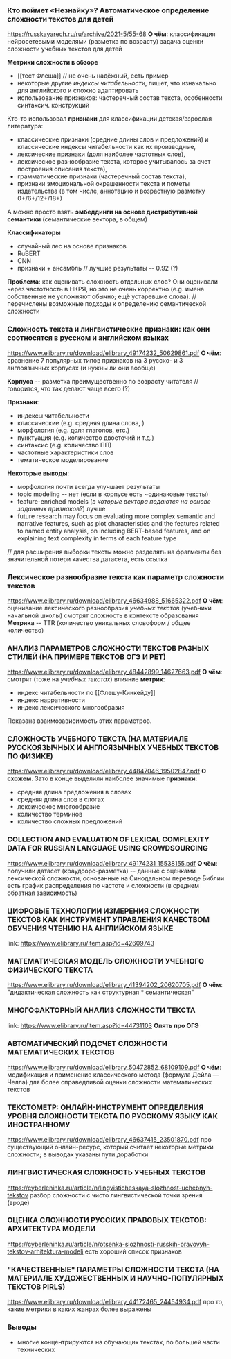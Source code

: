 ### Кто поймет «Незнайку»? Автоматическое определение сложности текстов для детей
https://russkayarech.ru/ru/archive/2021-5/55-68
**О чём**:
классификация нейросетевыми моделями (разметка по возрасту)
задача оценки сложности учебных текстов для детей

**Метрики сложности в обзоре**
- [[тест Флеша]]  // не очень надёжный, есть пример
- некоторые другие *индексы читабельности*, пишет, что изначально для английского и сложно адаптировать
- использование признаков: частеречный состав текста, особенности синтаксич. конструкций

Кто-то использовал **признаки** для классификации детская/взрослая литература:
- классические признаки (средние длины слов и предложений) и классические индексы читабельности как их производные,  
- лексические признаки (доля наиболее частотных слов),  
- лексическое разнообразие текста, которое учитывалось за счет построения описания текста),  
- грамматические признаки (частеречный состав текста),  
- признаки эмоциональной окрашенности текста и пометы издательства (в том числе, аннотацию и возрастную разметку 0+/6+/12+/18+)

А можно просто взять **эмбеддинги на основе дистрибутивной семантики** (семантические вектора, в общем)

**Классификаторы**
- случайный лес на основе признаков
- RuBERT
- CNN
- признаки + ансамбль  // лучшие результаты -- 0.92 (?)

**Проблема**: как оценивать сложность отдельных слов? Они оценивали через частотность в НКРЯ, но это не очень корректно (e.g. имена собственные не усложняют обычно; ещё устаревшие слова). 
// перечислены возможные подходы к определению семантической сложности

### Сложность текста и лингвистические признаки: как они соотносятся в русском и английском языках
https://www.elibrary.ru/download/elibrary_49174232_50629861.pdf
**О чём**:
сравнение 7 популярных типов признаков на 3 русско- и 3 англоязычных корпусах (и нужны ли они вообще)

**Корпуса** -- разметка преимущественно по возрасту читателя  // говорится, что так делают чаще всего (?)

**Признаки**:
- индексы читабельности
- классические (e.g. средняя длина слова, )
- морфология (e.g. доля глаголов, етс.)
- пунктуация (e.g. количество двоеточий и т.д.)
- синтаксис (e.g. количество ПП)
- частотные характеристики слов
- тематическое моделирование

**Некоторые выводы**:
- морфология почти всегда улучшает результаты
- topic modeling -- нет (если в корпусе есть ~одинаковые тексты)
- feature-enriched models (*в которые вектора подаются на основе заданных признаков?*) лучше
- future research may focus on evaluating more complex  semantic and narrative features, such as plot characteristics and the features related to named entity analysis, on including BERT-based features, and on explaining text complexity in terms of each feature type

// для расширения выборки тексты можно разделять на фрагменты без значительной потери качества датасета, есть ссылка

### Лексическое разнообразие текста как параметр сложности текстов
https://www.elibrary.ru/download/elibrary_46634988_51665322.pdf
**О чём**:
оценивание лексического разнообразия *учебных текстов* (учебники начальной школы)
смотрят сложность в контексте образования
**Метрика** -- TTR (количество уникальных словоформ / общее количество)

### АНАЛИЗ ПАРАМЕТРОВ СЛОЖНОСТИ ТЕКСТОВ РАЗНЫХ СТИЛЕЙ (НА ПРИМЕРЕ ТЕКСТОВ ОГЭ И PET)
https://www.elibrary.ru/download/elibrary_48442899_14627663.pdf
**О чём**:
смотрят (тоже на *учебных текстах*) влияние **метрик**:
- индекс читабельности по [[Флешу-Кинкейду]]
- индекс нарративности
- индекс лексического многообразия

Показана взаимозависимость этих параметров.

### СЛОЖНОСТЬ УЧЕБНОГО ТЕКСТА (НА МАТЕРИАЛЕ РУССКОЯЗЫЧНЫХ И АНГЛОЯЗЫЧНЫХ УЧЕБНЫХ ТЕКСТОВ ПО ФИЗИКЕ)
https://www.elibrary.ru/download/elibrary_44847046_19502847.pdf
**О схожем**. Зато в конце выделили наиболее значимые **признаки**:
- средняя длина предложения в словах
- средняя длина слов в слогах
- лексическое многообразие
- количество терминов
- количество сложных предложений

### COLLECTION AND EVALUATION OF LEXICAL COMPLEXITY DATA FOR RUSSIAN LANGUAGE USING CROWDSOURCING
https://www.elibrary.ru/download/elibrary_49174231_15538155.pdf
**О чём**: получили датасет (краудсорс-разметка) -- данные с оценками лексической сложности, основанные на Синодальном переводе Библии
есть график распределения по частоте и сложности (в среднем обратная зависимость)

### ЦИФРОВЫЕ ТЕХНОЛОГИИ ИЗМЕРЕНИЯ СЛОЖНОСТИ ТЕКСТОВ КАК ИНСТРУМЕНТ УПРАВЛЕНИЯ КАЧЕСТВОМ ОБУЧЕНИЯ ЧТЕНИЮ НА АНГЛИЙСКОМ ЯЗЫКЕ
link: https://www.elibrary.ru/item.asp?id=42609743

### МАТЕМАТИЧЕСКАЯ МОДЕЛЬ СЛОЖНОСТИ УЧЕБНОГО ФИЗИЧЕСКОГО ТЕКСТА
https://www.elibrary.ru/download/elibrary_41394202_20620705.pdf
**О чём**:
"дидактическая сложность как структурная * семантическая"
### МНОГОФАКТОРНЫЙ АНАЛИЗ СЛОЖНОСТИ ТЕКСТА
link: https://www.elibrary.ru/item.asp?id=44731103
**Опять про ОГЭ**

### АВТОМАТИЧЕСКИЙ ПОДСЧЕТ СЛОЖНОСТИ МАТЕМАТИЧЕСКИХ ТЕКСТОВ
https://www.elibrary.ru/download/elibrary_50472852_68109109.pdf
**О чём**: модификация и применение классического метода (формула Дейла — Челла) для более справедливой оценки сложности математических текстов

### ТЕКСТОМЕТР: ОНЛАЙН-ИНСТРУМЕНТ ОПРЕДЕЛЕНИЯ УРОВНЯ СЛОЖНОСТИ ТЕКСТА ПО РУССКОМУ ЯЗЫКУ КАК ИНОСТРАННОМУ
https://www.elibrary.ru/download/elibrary_46637415_23501870.pdf
про существующий онлайн-ресурс, который считает некоторые метрики сложности; в выводах указаны пути доработки
### ЛИНГВИСТИЧЕСКАЯ СЛОЖНОСТЬ УЧЕБНЫХ ТЕКСТОВ
https://cyberleninka.ru/article/n/lingvisticheskaya-slozhnost-uchebnyh-tekstov
разбор сложности с чисто лингвистической точки зрения (вроде)
### ОЦЕНКА СЛОЖНОСТИ РУССКИХ ПРАВОВЫХ ТЕКСТОВ: АРХИТЕКТУРА МОДЕЛИ
https://cyberleninka.ru/article/n/otsenka-slozhnosti-russkih-pravovyh-tekstov-arhitektura-modeli
есть хороший список признаков
### "КАЧЕСТВЕННЫЕ" ПАРАМЕТРЫ СЛОЖНОСТИ ТЕКСТА (НА МАТЕРИАЛЕ ХУДОЖЕСТВЕННЫХ И НАУЧНО-ПОПУЛЯРНЫХ ТЕКСТОВ PIRLS)
https://www.elibrary.ru/download/elibrary_44172465_24454934.pdf
про то, какие метрики в каких жанрах более выражены

### Выводы
- многие концентрируются на обучающих текстах, по большей части технических